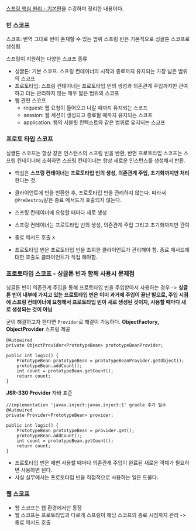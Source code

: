 [스프링 핵심 원리 - 기본편](https://www.inflearn.com/course/%EC%8A%A4%ED%94%84%EB%A7%81-%ED%95%B5%EC%8B%AC-%EC%9B%90%EB%A6%AC-%EA%B8%B0%EB%B3%B8%ED%8E%B8)을 수강하며 정리한 내용이다.


### 빈 스코프

스코프: 번역 그대로 빈이 존재할 수 있는 범위
스프링 빈은 기본적으로 싱글톤 스코프로 생성됨

스프링이 지원하는 다양한 스코프 종류
* 싱글톤: 기본 스코프. 스프링 컨테이너의 시작과 종료까지 유지되는 가장 넓은 범위의 스코프
* 프로토타입: 스프링 컨테이너는 프로토타입 빈의 생성과 의존관계 주입까지만 관여하고 더는 관리하지 않는 매우 짧은 범위의 스코프
* 웹 관련 스코프
    - request: 웹 요청이 들어오고 나갈 때까지 유지되는 스코프
    - session: 웹 세션이 생성되고 종료될 때까지 유지되는 스코프
    - application: 웹의 서블릿 컨텍스트와 같은 범위로 유지되는 스코프


### 프로토 타입 스코프
싱글톤 스코프는 항상 같은 인스턴스의 스프링 빈을 반환,
반면 프로토타입 스코프는 스프링 컨테이너에 조회하면 스프링 컨테이너는 항상 새로운 인스턴스를 생성해서 반환.

* 핵심은 **스프링 컨테이너는 프로토타입 빈의 생성, 의존관계 주입, 초기화까지만 처리**한다는 것.
* 클라이언트에 빈을 반환한 후, 프로토타입 빈을 관리하지 않는다. 따라서 ```@PreDestroy```같은 종료 메서드가 호출되지 않는다.

* 스프링 컨테이너에 요청할 때마다 새로 생성
* 스프링 컨테이너는 프로토타입 빈의 생성, 의존관계 주입 그리고 초기화까지만 관여
* 종료 메서드 호출 x
* 프로토타입 빈은 프로토타입 빈을 조회한 클라이언트가 관리해야 함. 종료 메서드에 대한 호출도 클라이언트가 직접 해야함.


### 프로토타입 스코프 - 싱글톤 빈과 함께 사용시 문제점
싱글톤 빈이 의존관계 주입을 통해 프로토타입 빈을 주입받아서 사용하는 경우 ->
**싱글톤 빈이 내부에 가지고 있는 프로토타입 빈은 이미 과거에 주입이 끝난 빝으로, 주입 시점에 스프링 컨테이너에 요청해서 프로토타입 빈이 새로 생성된 것이지, 사용할 때마다 새로 생성되는 것이 아님**

굳이 해결하고자 한다면 ```Provider```로 해결이 가능하다.
**ObjectFactory, ObjectProvider** 스프링 제공
```
@Autowired
private ObjectProvider<PrototypeBean> prototypeBeanProvider;

public int logic() {
    PrototypeBean prototypeBean = prototypeBeanProvider.getObject();
    prototypeBean.addCount();
    int count = prototypeBean.getCount();
    return count;
}
```


**JSR-330 Provider** 자바 표준
```
//implementation 'javax.inject:javax.inject:1' gradle 추가 필수
@Autowired
private Provider<PrototypeBean> provider;

public int logic() {
    PrototypeBean prototypeBean = provider.get();
    prototypeBean.addCount();
    int count = prototypeBean.getCount();
    return count;
}
```

* 프로토타입 빈은 매번 사용할 때마다 의존관계 주입이 완료된 새로운 객체가 필요하면 사용하면 된다.
* 사실 실무에서는 프로토타입 빈을 직접적으로 사용하는 일은 드물다.


### 웹 스코프

* 웹 스코프는 웹 환경에서만 동장
* 웹 스코프는 프로토타입과 다르게 스프링이 해당 스코프의 종료 시점까지 관리 -> 종료 메서드 호출

